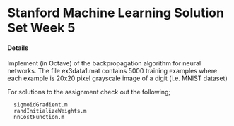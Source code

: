 # Stanford Machine Learning Solution Set Week 5

#### Details

Implement (in Octave) of the backpropagation algorithm for neural networks.
The file ex3data1.mat contains 5000 training examples where each example 
is 20x20 pixel grayscale image of a digit (i.e. MNIST dataset)

For solutions to the assignment check out the following;
```
  sigmoidGradient.m
  randInitializeWeights.m
  nnCostFunction.m
```

